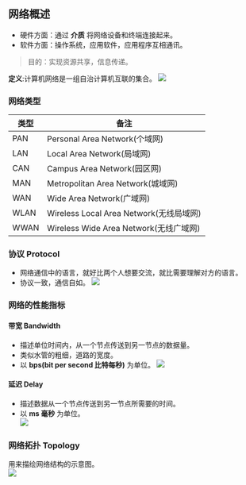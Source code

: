 ## 网络概述

- 硬件方面：通过 __介质__ 将网络设备和终端连接起来。  
- 软件方面：操作系统，应用软件，应用程序互相通讯。  

>目的：实现资源共享，信息传递。  

__定义__:计算机网络是一组自治计算机互联的集合。 
![](https://s2.loli.net/2022/10/18/6yoBJ8LtpOsdAXH.png)


### 网络类型

| 类型 | 备注 |  
| --- | --- |  
| PAN | Personal Area Network(个域网) |  
| LAN | Local Area Network(局域网) |  
| CAN | Campus Area Network(园区网) |  
| MAN | Metropolitan Area Network(城域网) |  
| WAN | Wide Area Network(广域网) |  
| WLAN | Wireless Local Area Network(无线局域网) |  
| WWAN | Wireless Wide Area Network(无线广域网) |  

### 协议 Protocol

- 网络通信中的语言，就好比两个人想要交流，就比需要理解对方的语言。
- 协议一致，通信自如。
![](https://s2.loli.net/2022/10/18/3GigCfLOH5ZqRS4.png)


### 网络的性能指标

#### 带宽 Bandwidth
- 描述单位时间内，从一个节点传送到另一节点的数据量。
- 类似水管的粗细，道路的宽度。
- 以 __bps(bit per second 比特每秒)__ 为单位。
![](https://s2.loli.net/2022/10/18/WPwLgkY9hlOqo3b.png)


#### 延迟 Delay
- 描述数据从一个节点传送到另一节点所需要的时间。
- 以 __ms 毫秒__ 为单位。  
![](https://s2.loli.net/2022/10/18/hQ9CHp43WBu2U6Z.png)


### 网络拓扑 Topology
用来描绘网络结构的示意图。  
![](https://s2.loli.net/2022/10/18/wC7prJVFjKZMdxz.png)




